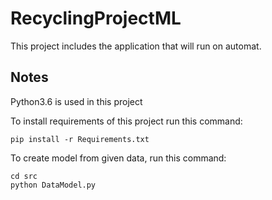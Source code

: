 # RecyclingProjectML

This project includes the application that will run on automat.

## Notes

Python3.6 is used in this project

To install requirements of this project run this command:

```
pip install -r Requirements.txt
```
To create model from given data, run this command:

```
cd src
python DataModel.py
```

